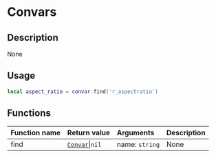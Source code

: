 # Convars

## Description
None

## Usage

```lua
local aspect_ratio = convar.find('r_aspectratio')
```

## Functions
|Function name|Return value|Arguments|Description|
|:-|:-|:-|:-|
|find|[`Convar`](/types/convar)\|`nil`|name: `string`|None|